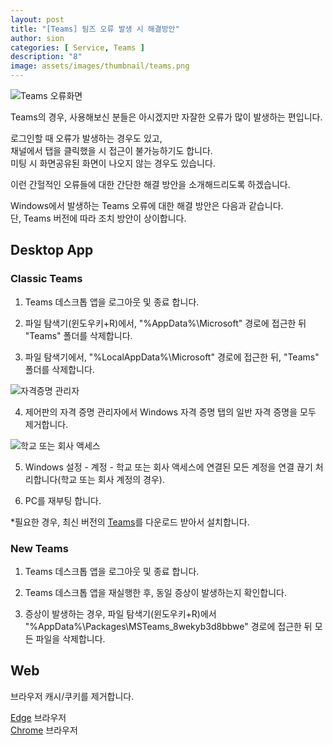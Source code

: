 ```yaml
---
layout: post
title: "[Teams] 팀즈 오류 발생 시 해결방안"
author: sion
categories: [ Service, Teams ]
description: "8"
image: assets/images/thumbnail/teams.png
---
```


<img src="{{site.baseurl}}/assets/images/8/2.PNG" title="Teams 오류화면">

Teams의 경우, 사용해보신 분들은 아시겠지만 자잘한 오류가 많이 발생하는 편입니다.
  
로그인할 때 오류가 발생하는 경우도 있고,  
채널에서 탭을 클릭했을 시 접근이 불가능하기도 합니다.  
미팅 시 화면공유된 화면이 나오지 않는 경우도 있습니다.

이런 간헐적인 오류들에 대한 간단한 해결 방안을 소개해드리도록 하겠습니다.

Windows에서 발생하는 Teams 오류에 대한 해결 방안은 다음과 같습니다.  
단, Teams 버전에 따라 조치 방안이 상이합니다.

## Desktop App

### Classic Teams

1. Teams 데스크톱 앱을 로그아웃 및 종료 합니다.

2. 파일 탐색기(윈도우키+R)에서, "%AppData%\Microsoft" 경로에 접근한 뒤 "Teams" 폴더를 삭제합니다.

3. 파일 탐색기에서, "%LocalAppData%\Microsoft" 경로에 접근한 뒤, "Teams" 폴더를 삭제합니다.

<img src="{{site.baseurl}}/assets/images/8/3.gif" title="자격증명 관리자">

4. 제어판의 자격 증명 관리자에서 Windows 자격 증명 탭의 일반 자격 증명을 모두 제거합니다.

<img src="{{site.baseurl}}/assets/images/8/4.gif" title="학교 또는 회사 액세스">

5. Windows 설정 - 계정 - 학교 또는 회사 액세스에 연결된 모든 계정을 연결 끊기 처리합니다(학교 또는 회사 계정의 경우).

6. PC를 재부팅 합니다.

*필요한 경우, 최신 버전의 [Teams][1]를 다운로드 받아서 설치합니다.  

### New Teams

1. Teams 데스크톱 앱을 로그아웃 및 종료 합니다.

2. Teams 데스크톱 앱을 재실행한 후, 동일 증상이 발생하는지 확인합니다.

3. 증상이 발생하는 경우, 파일 탐색기(윈도우키+R)에서 "%AppData%\Packages\MSTeams_8wekyb3d8bbwe" 경로에 접근한 뒤 모든 파일을 삭제합니다.

## Web

브라우저 캐시/쿠키를 제거합니다.

[Edge][2] 브라우저  
[Chrome][3] 브라우저  


[1]: https://teams.microsoft.com/download
[2]: https://support.microsoft.com/ko-kr/microsoft-edge/microsoft-edge%EC%97%90%EC%84%9C-%EC%BF%A0%ED%82%A4-%EC%82%AD%EC%A0%9C-63947406-40ac-c3b8-57b9-2a946a29ae09
[3]: https://support.google.com/accounts/answer/32050?hl=ko&co=GENIE.Platform%3DDesktop


